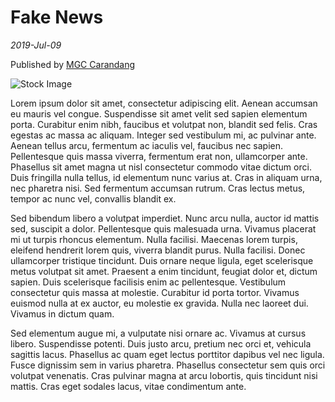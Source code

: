 # Fake News

_2019-Jul-09_

Published by [MGC Carandang](/link/to/profile)

![Stock Image](https://i.imgur.com/sWeZNEk.jpg)

Lorem ipsum dolor sit amet, consectetur adipiscing elit. Aenean accumsan eu mauris vel congue. Suspendisse sit amet velit sed sapien elementum porta. Curabitur enim nibh, faucibus et volutpat non, blandit sed felis. Cras egestas ac massa ac aliquam. Integer sed vestibulum mi, ac pulvinar ante. Aenean tellus arcu, fermentum ac iaculis vel, faucibus nec sapien. Pellentesque quis massa viverra, fermentum erat non, ullamcorper ante. Phasellus sit amet magna ut nisl consectetur commodo vitae dictum orci. Duis fringilla nulla tellus, id elementum nunc varius at. Cras in aliquam urna, nec pharetra nisi. Sed fermentum accumsan rutrum. Cras lectus metus, tempor ac nunc vel, convallis blandit ex.

Sed bibendum libero a volutpat imperdiet. Nunc arcu nulla, auctor id mattis sed, suscipit a dolor. Pellentesque quis malesuada urna. Vivamus placerat mi ut turpis rhoncus elementum. Nulla facilisi. Maecenas lorem turpis, eleifend hendrerit lorem quis, viverra blandit purus. Nulla facilisi. Donec ullamcorper tristique tincidunt. Duis ornare neque ligula, eget scelerisque metus volutpat sit amet. Praesent a enim tincidunt, feugiat dolor et, dictum sapien. Duis scelerisque facilisis enim ac pellentesque. Vestibulum consectetur quis massa at molestie. Curabitur id porta tortor. Vivamus euismod nulla at ex auctor, eu molestie ex gravida. Nulla nec laoreet dui. Vivamus in dictum quam.

Sed elementum augue mi, a vulputate nisi ornare ac. Vivamus at cursus libero. Suspendisse potenti. Duis justo arcu, pretium nec orci et, vehicula sagittis lacus. Phasellus ac quam eget lectus porttitor dapibus vel nec ligula. Fusce dignissim sem in varius pharetra. Phasellus consectetur sem quis orci volutpat venenatis. Cras pulvinar magna at arcu lobortis, quis tincidunt nisi mattis. Cras eget sodales lacus, vitae condimentum ante.

